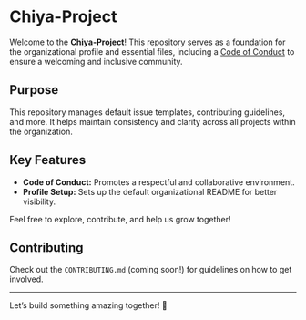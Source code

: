 # Chiya-Project

Welcome to the **Chiya-Project**! This repository serves as a foundation for the organizational profile and essential files, including a [Code of Conduct](CODE_OF_CONDUCT.md) to ensure a welcoming and inclusive community.

## Purpose
This repository manages default issue templates, contributing guidelines, and more. It helps maintain consistency and clarity across all projects within the organization.

## Key Features
- **Code of Conduct:** Promotes a respectful and collaborative environment.
- **Profile Setup:** Sets up the default organizational README for better visibility.
  
Feel free to explore, contribute, and help us grow together!

## Contributing
Check out the `CONTRIBUTING.md` (coming soon!) for guidelines on how to get involved.

---

Let’s build something amazing together! 🚀
